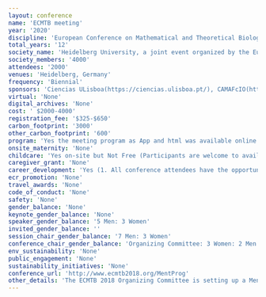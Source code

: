 ```yaml
---
layout: conference 
name: 'ECMTB meeting'
year: '2020'
discipline: 'European Conference on Mathematical and Theoretical Biology'
total_years: '12'
society_name: 'Heidelberg University, a joint event organized by the European Society for Mathematical and Theoretical Biology (ESMTB) and the Society for Mathematical Biology (SMB)'
society_members: '4000'
attendees: '2000'
venues: 'Heidelberg, Germany'
frequency: 'Biennial'
sponsors: 'Ciencias ULisboa(https://ciencias.ulisboa.pt/), CAMAFcIO(http://cmafcio.campus.ciencias.ulisboa.pt/node/14), ESMTB(https://esmtb.org/)'
virtual: 'None'
digital_archives: 'None'
cost: ' $2000-4000'
registration_fee: '$325-$650'
carbon_footprint: '3000'
other_carbon_footprint: '600'
program: 'Yes the meeting program as App and html was available online.'
onsite_maternity: 'None'
childcare: 'Yes on-site but Not Free (Participants are welcome to avail of the childcare service (German or English language) for children between 1 and 10 years. The flexible childcare service is available from Monday to Friday. For appropriate planning, we kindly ask you to indicate your interest in a childcare service while registering for the conference and no later than July 1st, 2020. We will then make the arrangements with the childcare service. The prices are 8-10 Euros per child per hour.)'
caregiver_grant: 'None'
career_development: 'Yes (1. All conference attendees have the opportunity to participate in the ECMTB mentoring program which aims to pair Senior and Junior scientists, facilitating networking and the exchange of scientific ideas, feedback on conference presentations, and career advice. Within the registration form, participants will be asked to indicate whether they would like to take part in the mentoring program as a mentor, mentee or both. In addition, they will be asked to indicate their research interests.  2.SMB Early Career Workshop including a variety of presentations and discussions around careers in mathematical biology. '
ecr_promotion: 'None'
travel_awards: 'None'
code_of_conduct: 'None'
safety: 'None'
gender_balance: 'None'
keynote_gender_balance: 'None'
speaker_gender_balance: '5 Men: 3 Women'
invited_gender_balance: ''
session_chair_gender_balance: '7 Men: 3 Women'
conference_chair_gender_balance: 'Organizing Committee: 3 Women: 2 Men'
env_sustainability: 'None'
public_engagement: 'None'
sustainability_initiatives: 'None'
conference_url: 'http://www.ecmtb2018.org/MentProg'
other_details: 'The ECMTB 2018 Organizing Committee is setting up a Mentorship Program to facilitate research and career interactions between junior and senior scientists attending the meeting. Participants of ECMTB 2018 can sign up to be part of the mentorship program, either as a mentee, a mentor, or both. Junior scientists can request to be mentored by a senior scientist, and senior scientists can offer themselves as mentors. Junior scientists include students, post-doctoral fellows, research assistants and newly appointed faculty members. Senior scientists include postdoctoral fellows, research assistants, established faculty members. The following types of interactions between mentors and mentees are encouraged:      -mentors and mentees have a lunch (or dinner) together to discuss the mentees’ scientific interests and educational plan and/or career aims;      -mentors share their career experience with their mentees;     - mentors attend the (poster or lecture) presentation of the mentee and provide constructive feedback;      -mentors introduce mentees to their colleagues to help the mentee establish a professional network.  Typically, the mentor initiates these activities. However, we encourage mentees to also prepare for their participation, with specific questions and goals they would like to achieve at the conference.'
---
```


